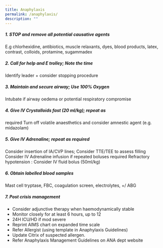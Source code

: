 ```yaml
---
title: Anaphylaxis
permalink: /anaphylaxis/
description: ""
---
```

##### 1. STOP and remove all potential causative agents
E.g chlorhexidine, antibiotics, muscle relaxants, dyes, blood products, latex, contrast, colloids, protamine, sugammadex
##### 2. Call for help and E trolley; Note the time
Identify leader + consider stopping procedure
##### 3. Maintain and secure airway; Use 100% Oxygen
Intubate if airway oedema or potential respiratory compromise
##### 4. Give IV Crystalloids fast (20 ml/kg); repeat as
required
Turn off volatile anaesthetics and consider amnestic agent (e.g. midazolam)
##### 5. Give IV Adrenaline; repeat as required
Consider insertion of IA/CVP lines; Consider TTE/TEE to assess filling
Consider IV Adrenaline infusion if repeated boluses required
Refractory hypotension : Consider IV fluid bolus (50ml/kg)
##### 6. Obtain labelled blood samples
Mast cell tryptase, FBC, coagulation screen, electrolytes, +/ ABG
##### 7. Post crisis management
* Consider adjunctive therapy when haemodynamically stable
* Monitor closely for at least 6 hours, up to 12
* 24H ICU/HD if mod severe
* Reprint AIMS chart on expanded time scale
* Refer Allergist (using template in Anaphylaxis Guidelines)
* Update Citrix of suspected allergen.
* Refer Anaphylaxis Management Guidelines on ANA dept website